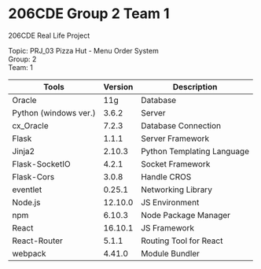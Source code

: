 # 206CDE Group 2 Team 1

206CDE Real Life Project  

Topic: PRJ_03 Pizza Hut - Menu Order System  
Group: 2  
Team: 1  

| Tools                 | Version | Description                |
|-----------------------|---------|----------------------------|
| Oracle                | 11g     | Database                   |
| Python (windows ver.) | 3.6.2   | Server                     |
| cx_Oracle             | 7.2.3   | Database Connection        |
| Flask                 | 1.1.1   | Server Framework           |
| Jinja2                | 2.10.3  | Python Templating Language |
| Flask-SocketIO        | 4.2.1   | Socket Framework           |
| Flask-Cors            | 3.0.8   | Handle CROS                |
| eventlet              | 0.25.1  | Networking Library         |
| Node.js               | 12.10.0 | JS Environment             |
| npm                   | 6.10.3  | Node Package Manager       |
| React                 | 16.10.1 | JS Framework               |
| React-Router          | 5.1.1   | Routing Tool for React     |
| webpack               | 4.41.0  | Module Bundler             |
